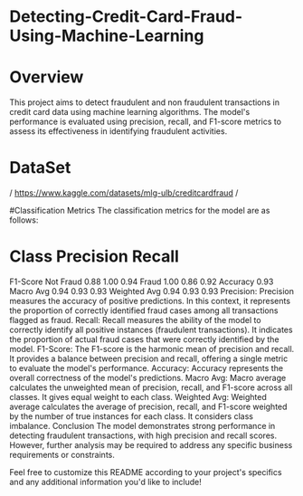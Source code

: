 # Detecting-Credit-Card-Fraud-Using-Machine-Learning

# Overview
This project aims to detect fraudulent and non fraudulent transactions in credit card data using machine learning algorithms. The model's performance is evaluated using precision, recall, and F1-score metrics to assess its effectiveness in identifying fraudulent activities.
# DataSet
/ https://www.kaggle.com/datasets/mlg-ulb/creditcardfraud / 

#Classification Metrics
The classification metrics for the model are as follows:

# Class	Precision	Recall	
F1-Score
Not Fraud	0.88	1.00	0.94
Fraud	1.00	0.86	0.92
Accuracy			0.93
Macro Avg	0.94	0.93	0.93
Weighted Avg	0.94	0.93	0.93
Precision: Precision measures the accuracy of positive predictions. In this context, it represents the proportion of correctly identified fraud cases among all transactions flagged as fraud.
Recall: Recall measures the ability of the model to correctly identify all positive instances (fraudulent transactions). It indicates the proportion of actual fraud cases that were correctly identified by the model.
F1-Score: The F1-score is the harmonic mean of precision and recall. It provides a balance between precision and recall, offering a single metric to evaluate the model's performance.
Accuracy: Accuracy represents the overall correctness of the model's predictions.
Macro Avg: Macro average calculates the unweighted mean of precision, recall, and F1-score across all classes. It gives equal weight to each class.
Weighted Avg: Weighted average calculates the average of precision, recall, and F1-score weighted by the number of true instances for each class. It considers class imbalance.
Conclusion
The model demonstrates strong performance in detecting fraudulent transactions, with high precision and recall scores. However, further analysis may be required to address any specific business requirements or constraints.

Feel free to customize this README according to your project's specifics and any additional information you'd like to include!







